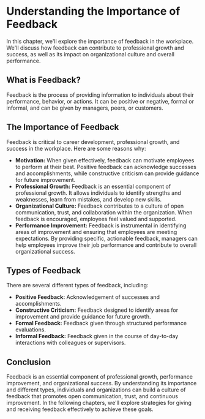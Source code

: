 Understanding the Importance of Feedback
=================================================================

In this chapter, we'll explore the importance of feedback in the workplace. We'll discuss how feedback can contribute to professional growth and success, as well as its impact on organizational culture and overall performance.

What is Feedback?
-----------------

Feedback is the process of providing information to individuals about their performance, behavior, or actions. It can be positive or negative, formal or informal, and can be given by managers, peers, or customers.

The Importance of Feedback
--------------------------

Feedback is critical to career development, professional growth, and success in the workplace. Here are some reasons why:

* **Motivation:** When given effectively, feedback can motivate employees to perform at their best. Positive feedback can acknowledge successes and accomplishments, while constructive criticism can provide guidance for future improvement.
* **Professional Growth:** Feedback is an essential component of professional growth. It allows individuals to identify strengths and weaknesses, learn from mistakes, and develop new skills.
* **Organizational Culture:** Feedback contributes to a culture of open communication, trust, and collaboration within the organization. When feedback is encouraged, employees feel valued and supported.
* **Performance Improvement:** Feedback is instrumental in identifying areas of improvement and ensuring that employees are meeting expectations. By providing specific, actionable feedback, managers can help employees improve their job performance and contribute to overall organizational success.

Types of Feedback
-----------------

There are several different types of feedback, including:

* **Positive Feedback:** Acknowledgement of successes and accomplishments.
* **Constructive Criticism:** Feedback designed to identify areas for improvement and provide guidance for future growth.
* **Formal Feedback:** Feedback given through structured performance evaluations.
* **Informal Feedback:** Feedback given in the course of day-to-day interactions with colleagues or supervisors.

Conclusion
----------

Feedback is an essential component of professional growth, performance improvement, and organizational success. By understanding its importance and different types, individuals and organizations can build a culture of feedback that promotes open communication, trust, and continuous improvement. In the following chapters, we'll explore strategies for giving and receiving feedback effectively to achieve these goals.
